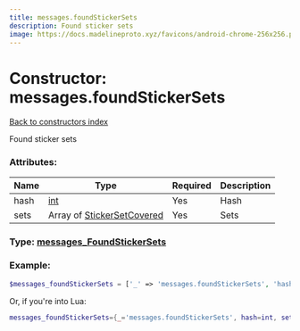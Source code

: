 ```yaml
---
title: messages.foundStickerSets
description: Found sticker sets
image: https://docs.madelineproto.xyz/favicons/android-chrome-256x256.png
---
```

# Constructor: messages.foundStickerSets  
[Back to constructors index](index.md)



Found sticker sets

### Attributes:

| Name     |    Type       | Required | Description |
|----------|---------------|----------|-------------|
|hash|[int](../types/int.md) | Yes|Hash|
|sets|Array of [StickerSetCovered](../types/StickerSetCovered.md) | Yes|Sets|



### Type: [messages\_FoundStickerSets](../types/messages_FoundStickerSets.md)


### Example:

```php
$messages_foundStickerSets = ['_' => 'messages.foundStickerSets', 'hash' => int, 'sets' => [StickerSetCovered, StickerSetCovered]];
```  


Or, if you're into Lua:

```lua
messages_foundStickerSets={_='messages.foundStickerSets', hash=int, sets={StickerSetCovered}}

```


